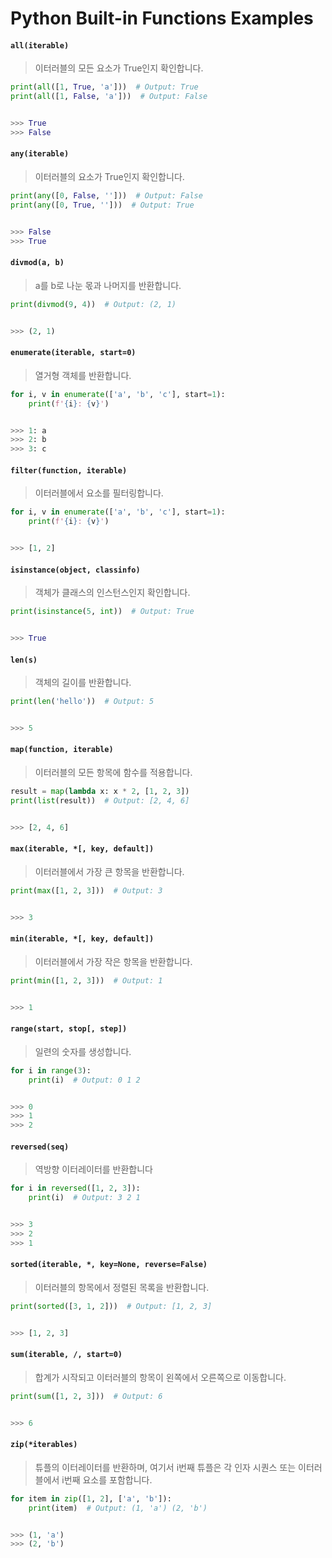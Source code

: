 # Python Built-in Functions Examples

#### `all(iterable)`
> 이터러블의 모든 요소가 True인지 확인합니다.
```python
print(all([1, True, 'a']))  # Output: True
print(all([1, False, 'a']))  # Output: False


>>> True
>>> False
```


#### `any(iterable)`
> 이터러블의 요소가 True인지 확인합니다.
```python
print(any([0, False, '']))  # Output: False
print(any([0, True, '']))  # Output: True


>>> False
>>> True
```

#### `divmod(a, b)`
> a를 b로 나눈 몫과 나머지를 반환합니다.
```python
print(divmod(9, 4))  # Output: (2, 1)


>>> (2, 1)
```


#### `enumerate(iterable, start=0)`
> 열거형 객체를 반환합니다.
```python
for i, v in enumerate(['a', 'b', 'c'], start=1):
    print(f'{i}: {v}')


>>> 1: a
>>> 2: b
>>> 3: c
```


#### `filter(function, iterable)`
> 이터러블에서 요소를 필터링합니다.
```python
for i, v in enumerate(['a', 'b', 'c'], start=1):
    print(f'{i}: {v}')


>>> [1, 2]
```


#### `isinstance(object, classinfo)`
> 객체가 클래스의 인스턴스인지 확인합니다.
```python
print(isinstance(5, int))  # Output: True


>>> True
```


#### `len(s)`
> 객체의 길이를 반환합니다.
```python
print(len('hello'))  # Output: 5


>>> 5
```


#### `map(function, iterable)`
> 이터러블의 모든 항목에 함수를 적용합니다.

```python
result = map(lambda x: x * 2, [1, 2, 3])
print(list(result))  # Output: [2, 4, 6]


>>> [2, 4, 6]
```


#### `max(iterable, *[, key, default])`
> 이터러블에서 가장 큰 항목을 반환합니다.
```python
print(max([1, 2, 3]))  # Output: 3


>>> 3
```


#### `min(iterable, *[, key, default])`
> 이터러블에서 가장 작은 항목을 반환합니다.
```python
print(min([1, 2, 3]))  # Output: 1


>>> 1
```

#### `range(start, stop[, step])`
> 일련의 숫자를 생성합니다.
```python
for i in range(3):
    print(i)  # Output: 0 1 2


>>> 0
>>> 1
>>> 2
```


#### `reversed(seq)`
> 역방향 이터레이터를 반환합니다
```python
for i in reversed([1, 2, 3]):
    print(i)  # Output: 3 2 1


>>> 3
>>> 2
>>> 1
```


#### `sorted(iterable, *, key=None, reverse=False)`
> 이터러블의 항목에서 정렬된 목록을 반환합니다.
```python
print(sorted([3, 1, 2]))  # Output: [1, 2, 3]


>>> [1, 2, 3]
```


#### `sum(iterable, /, start=0)`
> 합계가 시작되고 이터러블의 항목이 왼쪽에서 오른쪽으로 이동합니다.
```python
print(sum([1, 2, 3]))  # Output: 6


>>> 6
```


#### `zip(*iterables)`
> 튜플의 이터레이터를 반환하며, 여기서 i번째 튜플은 각 인자 시퀀스 또는 이터러블에서 i번째 요소를 포함합니다.


```python
for item in zip([1, 2], ['a', 'b']):
    print(item)  # Output: (1, 'a') (2, 'b')


>>> (1, 'a')
>>> (2, 'b')
```